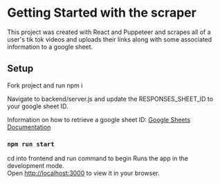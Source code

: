 # Getting Started with the scraper

This project was created with React and Puppeteer and scrapes all of a user's tik tok videos and uploads their links along with some associated information to a google sheet.

## Setup

Fork project and run npm i

Navigate to backend/server.js and update the RESPONSES_SHEET_ID to your google sheet ID.

Information on how to retrieve a google sheet ID: [Google Sheets Documentation](https://developers.google.com/sheets/api/guides/concepts)

### `npm run start`
cd into frontend and run command to begin
Runs the app in the development mode.\
Open [http://localhost:3000](http://localhost:3000) to view it in your browser.
